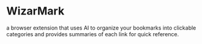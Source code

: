 # WizarMark
a browser extension that uses AI to organize your bookmarks into clickable categories and provides summaries of each link for quick reference.
